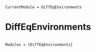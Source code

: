 ```@meta
CurrentModule = DiffEqEnvironments
```

# DiffEqEnvironments

```@index
```

```@autodocs
Modules = [DiffEqEnvironments]
```
